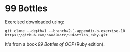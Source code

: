 # 99 Bottles

Exercised downloaded using:

`git clone --depth=1 --branch=2.1-appendix-b-exercise-10 https://github.com/sandimetz/99bottles_ruby.git`

It's from a book _99 Bottles of OOP_ (Ruby edition).